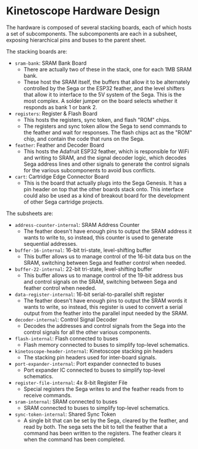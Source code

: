 # Kinetoscope Hardware Design

The hardware is composed of several stacking boards, each of which hosts a set
of subcomponents.  The subcomponents are each in a subsheet, exposing
hierarchical pins and buses to the parent sheet.

The stacking boards are:
 - `sram-bank`: SRAM Bank Board
   - There are actually two of these in the stack, one for each 1MB SRAM bank.
   - These host the SRAM itself, the buffers that allow it to be alternately
     controlled by the Sega or the ESP32 feather, and the level shifters that
     allow it to interface to the 5V system of the Sega. This is the most
     complex.  A solder jumper on the board selects whether it responds as bank
     1 or bank 2.
 - `registers`: Register & Flash Board
   - This hosts the registers, sync token, and flash "ROM" chips.
   - The registers and sync token allow the Sega to send commands to the
     feather and wait for responses.  The flash chips act as the "ROM" chip,
     and contain the code that runs on the Sega.
 - `feather`: Feather and Decoder Board
   - This hosts the Adafruit ESP32 feather, which is responsible for WiFi and
     writing to SRAM, and the signal decoder logic, which decodes Sega address
     lines and other signals to generate the control signals for the various
     subcomponents to avoid bus conflicts.
 - `cart`: Cartridge Edge Connector Board
   - This is the board that actually plugs into the Sega Genesis.  It has a pin
     header on top that the other boards stack onto.  This interface could also
     be used as a kind of breakout board for the development of other Sega
     cartridge projects.

The subsheets are:
 - `address-counter-internal`: SRAM Address Counter
   - The feather doesn't have enough pins to output the SRAM address it wants
     to write to, so instead, this counter is used to generate sequential
     addresses.
 - `buffer-16-internal`: 16-bit tri-state, level-shifting buffer
   - This buffer allows us to manage control of the 16-bit data bus on the
     SRAM, switching between Sega and feather control when needed.
 - `buffer-22-internal`: 22-bit tri-state, level-shifting buffer
   - This buffer allows us to manage control of the 19-bit address bus and
     control signals on the SRAM, switching between Sega and feather control
     when needed.
 - `data-register-internal`: 16-bit serial-to-parallel shift register
   - The feather doesn't have enough pins to output the SRAM words it wants to
     write, so instead, this register is used to convert a serial output from
     the feather into the parallel input needed by the SRAM.
 - `decoder-internal`: Control Signal Decoder
   - Decodes the addresses and control signals from the Sega into the control
     signals for all the other various components.
 - `flash-internal`: Flash connected to buses
   - Flash memory connected to buses to simplify top-level schematics.
 - `kinetoscope-header-internal`: Kinetoscope stacking pin headers
   - The stacking pin headers used for inter-board signals.
 - `port-expander-internal`: Port expander connected to buses
   - Port expander IC connected to buses to simplify top-level schematics.
 - `register-file-internal`: 4x 8-bit Register File
   - Special registers the Sega writes to and the feather reads from to receive
     commands.
 - `sram-internal`: SRAM connected to buses
   - SRAM connected to buses to simplify top-level schematics.
 - `sync-token-internal`: Shared Sync Token
   - A single bit that can be set by the Sega, cleared by the feather, and read
     by both. The sega sets the bit to tell the feather that a command has been
     written to the registers. The feather clears it when the command has been
     completed.

